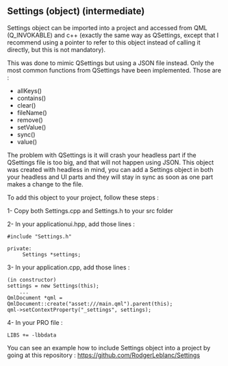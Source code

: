 Settings (object) (intermediate)
--------------
Settings object can be imported into a project and accessed from QML (Q_INVOKABLE) and c++ (exactly the same way as QSettings, except that I recommend using a pointer to refer to this object instead of calling it directly, but this is not mandatory).

This was done to mimic QSettings but using a JSON file instead. Only the most common functions from QSettings have been implemented. Those are :
- allKeys()
- contains()
- clear()
- fileName()
- remove()
- setValue()
- sync()
- value()

The problem with QSettings is it will crash your headless part if the QSettings file is too big, and that will not happen using JSON. This object was created with headless in mind, you can add a Settings object in both your headless and UI parts and they will stay in sync as soon as one part makes a change to the file.

To add this object to your project, follow these steps :

1- Copy both Settings.cpp and Settings.h to your src folder

2- In your applicationui.hpp, add those lines :

	#include "Settings.h"
	
	private:
 	     Settings *settings;
3- In your application.cpp, add those lines :

	(in constructor)
	settings = new Settings(this);
		...
	QmlDocument *qml = QmlDocument::create("asset:///main.qml").parent(this);
	qml->setContextProperty("_settings", settings);

4- In your PRO file :

	LIBS += -lbbdata


You can see an example how to include Settings object into a project by going at this repository :
https://github.com/RodgerLeblanc/Settings